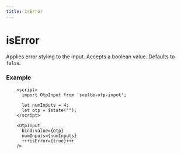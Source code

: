 ```yaml
---
title: isError
---
```


# isError
Applies error styling to the input. Accepts a boolean value. Defaults to `false`.

### Example
```svelte
    <script>
      import OtpInput from 'svelte-otp-input';
      
      let numInputs = 4;
      let otp = $state("");
    </script>
    
    <OtpInput
      bind:value={otp}
      numInputs={numInputs}
      +++isError={true}+++
    />
```